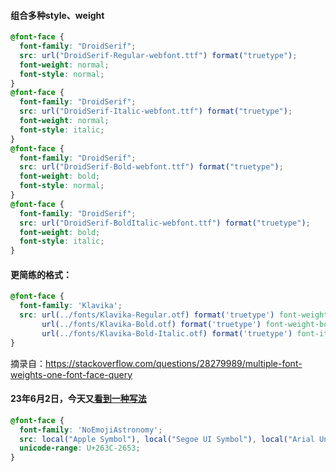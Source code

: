 

#### 组合多种style、weight
```css
@font-face {
  font-family: "DroidSerif";
  src: url("DroidSerif-Regular-webfont.ttf") format("truetype");
  font-weight: normal;
  font-style: normal;
}
@font-face {
  font-family: "DroidSerif";
  src: url("DroidSerif-Italic-webfont.ttf") format("truetype");
  font-weight: normal;
  font-style: italic;
}
@font-face {
  font-family: "DroidSerif";
  src: url("DroidSerif-Bold-webfont.ttf") format("truetype");
  font-weight: bold;
  font-style: normal;
}
@font-face {
  font-family: "DroidSerif";
  src: url("DroidSerif-BoldItalic-webfont.ttf") format("truetype");
  font-weight: bold;
  font-style: italic;
}
```

#### 更简练的格式：
```css
@font-face {
  font-family: 'Klavika';
  src: url(../fonts/Klavika-Regular.otf) format('truetype') font-weight-normal,
       url(../fonts/Klavika-Bold.otf) format('truetype') font-weight-bold,
       url(../fonts/Klavika-Bold-Italic.otf) format('truetype') font-italic font-weight-bold;
}
```
摘录自：https://stackoverflow.com/questions/28279989/multiple-font-weights-one-font-face-query

#### 23年6月2日，今天又[看到一种写法](https://stackoverflow.com/a/71851290)
```css
@font-face {
  font-family: 'NoEmojiAstronomy';
  src: local("Apple Symbol"), local("Segoe UI Symbol"), local("Arial Unicode MS"), local("Menlo"), local("sans-serif");
  unicode-range: U+263C-2653;
}
```
